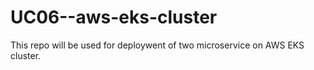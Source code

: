 # UC06--aws-eks-cluster
This repo will be used for deploywent of two microservice on AWS EKS cluster.

